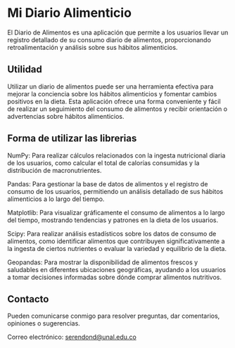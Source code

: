 # Mi Diario Alimenticio
El Diario de Alimentos es una aplicación que permite a los usuarios llevar un registro detallado de su consumo diario de alimentos, proporcionando retroalimentación y análisis sobre sus hábitos alimenticios.

## Utilidad
Utilizar un diario de alimentos puede ser una herramienta efectiva para mejorar la conciencia sobre los hábitos alimenticios y fomentar cambios positivos en la dieta. Esta aplicación ofrece una forma conveniente y fácil de realizar un seguimiento del consumo de alimentos y recibir orientación o advertencias  sobre hábitos alimenticios.

## Forma de utilizar las librerias
NumPy: Para realizar cálculos relacionados con la ingesta nutricional diaria de los usuarios, como calcular el total de calorías consumidas y la distribución de macronutrientes.

Pandas: Para gestionar la base de datos de alimentos y el registro de consumo de los usuarios, permitiendo un análisis detallado de sus hábitos alimenticios a lo largo del tiempo.

Matplotlib: Para visualizar gráficamente el consumo de alimentos a lo largo del tiempo, mostrando tendencias y patrones en la dieta de los usuarios.

Scipy: Para realizar análisis estadísticos sobre los datos de consumo de alimentos, como identificar alimentos que contribuyen significativamente a la ingesta de ciertos nutrientes o evaluar la variedad y equilibrio de la dieta.

Geopandas: Para mostrar la disponibilidad de alimentos frescos y saludables en diferentes ubicaciones geográficas, ayudando a los usuarios a tomar decisiones informadas sobre dónde comprar alimentos nutritivos.

## Contacto
Pueden comunicarse conmigo para resolver preguntas, dar comentarios, opiniones o sugerencias.

Correo electrónico: serendond@unal.edu.co 
